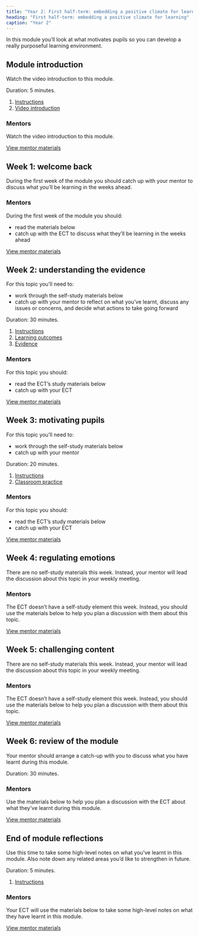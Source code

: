 ```yaml
---
title: "Year 2: First half-term: embedding a positive climate for learning"
heading: "First half-term: embedding a positive climate for learning"
caption: "Year 2"
---
```


In this module you’ll look at what motivates pupils so you can develop a really purposeful learning environment.

## Module introduction

Watch the video introduction to this module.

Duration: 5 minutes.

1. [Instructions](/education-development-trust/year-2-embedding-a-positive-climate-for-learning/intro-ect-instructions)
2. [Video introduction](/education-development-trust/year-2-embedding-a-positive-climate-for-learning/intro-ect-video-introduction)

### Mentors

Watch the video introduction to this module.

[View mentor materials](/education-development-trust/year-2-embedding-a-positive-climate-for-learning/autumn-week-0-mentor-materials)

## Week 1: welcome back

During the first week of the module you should catch up with your mentor to discuss what you’ll be learning in the weeks ahead.


### Mentors

During the first week of the module you should:

- read the materials below
- catch up with the ECT to discuss what they’ll be learning in the weeks ahead

[View mentor materials](/education-development-trust/year-2-embedding-a-positive-climate-for-learning/autumn-week-1-mentor-materials)

## Week 2: understanding the evidence

For this topic you’ll need to:

- work through the self-study materials below
- catch up with your mentor to reflect on what you’ve learnt, discuss any issues or concerns, and decide what actions to take going forward

Duration: 30 minutes.

1. [Instructions](/education-development-trust/year-2-embedding-a-positive-climate-for-learning/autumn-week-2-ect-instructions)
2. [Learning outcomes](/education-development-trust/year-2-embedding-a-positive-climate-for-learning/autumn-week-2-ect-learning-outcomes)
3. [Evidence](/education-development-trust/year-2-embedding-a-positive-climate-for-learning/autumn-week-2-ect-evidence)

### Mentors

For this topic you should:

- read the ECT’s study materials below
- catch up with your ECT

[View mentor materials](/education-development-trust/year-2-embedding-a-positive-climate-for-learning/autumn-week-2-mentor-materials)

## Week 3: motivating pupils

For this topic you’ll need to:

- work through the self-study materials below
- catch up with your mentor

Duration: 20 minutes.

1. [Instructions](/education-development-trust/year-2-embedding-a-positive-climate-for-learning/autumn-week-3-ect-instructions)
2. [Classroom practice](/education-development-trust/year-2-embedding-a-positive-climate-for-learning/autumn-week-3-ect-classroom-practice)

### Mentors

For this topic you should:

- read the ECT’s study materials below
- catch up with your ECT

[View mentor materials](/education-development-trust/year-2-embedding-a-positive-climate-for-learning/autumn-week-3-mentor-materials)

## Week 4: regulating emotions

There are no self-study materials this week. Instead, your mentor will lead the discussion about this topic in your weekly meeting.


### Mentors

The ECT doesn’t have a self-study element this week. Instead, you should use the materials below to help you plan a discussion with them about this topic.

[View mentor materials](/education-development-trust/year-2-embedding-a-positive-climate-for-learning/autumn-week-4-mentor-materials)

## Week 5: challenging content

There are no self-study materials this week. Instead, your mentor will lead the discussion about this topic in your weekly meeting.


### Mentors

The ECT doesn’t have a self-study element this week. Instead, you should use the materials below to help you plan a discussion with them about this topic.

[View mentor materials](/education-development-trust/year-2-embedding-a-positive-climate-for-learning/autumn-week-5-mentor-materials)

## Week 6: review of the module

Your mentor should arrange a catch-up with you to discuss what you have learnt during this module.

Duration: 30 minutes.

### Mentors

Use the materials below to help you plan a discussion with the ECT about what they’ve learnt during this module.

[View mentor materials](/education-development-trust/year-2-embedding-a-positive-climate-for-learning/autumn-week-6-mentor-materials)

## End of module reflections

Use this time to take some high-level notes on what you’ve learnt in this module. Also note down any related areas you’d like to strengthen in future.

Duration: 5 minutes.

1. [Instructions](/education-development-trust/year-2-embedding-a-positive-climate-for-learning/intro-ect-instructions)

### Mentors

Your ECT will use the materials below to take some high-level notes on what they have learnt in this module.

[View mentor materials](/education-development-trust/year-2-embedding-a-positive-climate-for-learning/autumn-week-0-mentor-materials)
